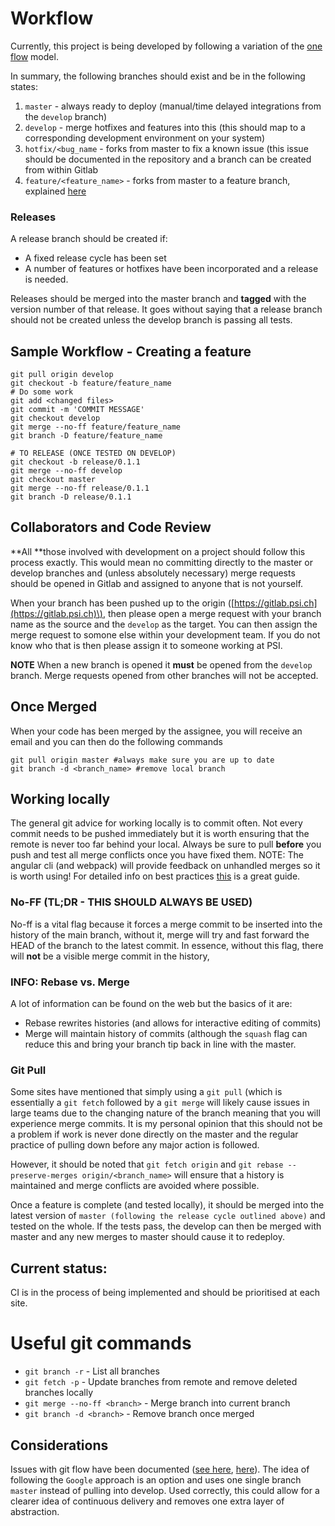 # Workflow

Currently, this project is being developed by following a variation of the [one flow](http://endoflineblog.com/oneflow-a-git-branching-model-and-workflow) model.

In summary, the following branches should exist and be in the following states:  
1. `master` - always ready to deploy \(manual/time delayed integrations from the `develop` branch\)  
2. `develop` - merge hotfixes and features into this \(this should map to a corresponding development environment on your system\)  
3. `hotfix/<bug_name` - forks from master to fix a known issue \(this issue should be documented in the repository and a branch can be created from within Gitlab  
4. `feature/<feature_name>` - forks from master to a feature branch, explained [here](https://gitlab.psi.ch/help/workflow/workflow.md)

### Releases

A release branch should be created if:

* A fixed release cycle has been set
* A number of features or hotfixes have been incorporated and a release is needed.

Releases should be merged into the master branch and **tagged** with the version number of that release. It goes without saying that a release branch should not be created unless the develop branch is passing all tests.

## Sample Workflow - Creating a feature

```
git pull origin develop
git checkout -b feature/feature_name
# Do some work
git add <changed files>
git commit -m 'COMMIT MESSAGE'
git checkout develop
git merge --no-ff feature/feature_name
git branch -D feature/feature_name

# TO RELEASE (ONCE TESTED ON DEVELOP)
git checkout -b release/0.1.1
git merge --no-ff develop
git checkout master
git merge --no-ff release/0.1.1
git branch -D release/0.1.1
```

## Collaborators and Code Review

**All **those involved with development on a project should follow this process exactly. This would mean no committing directly to the master or develop branches and \(unless absolutely necessary\) merge requests should be opened in Gitlab and assigned to anyone that is not yourself.

When your branch has been pushed up to the origin \([https://gitlab.psi.ch](https://gitlab.psi.ch)\), then please open a merge request with your branch name as the source and the `develop` as the target. You can then assign the merge request to somone else within your development team. If you do not know who that is then please assign it to someone working at PSI.

**NOTE** When a new branch is opened it **must** be opened from the `develop` branch. Merge requests opened from other branches will not be accepted.

## Once Merged

When your code has been merged by the assignee, you will receive an email and you can then do the following commands

```
git pull origin master #always make sure you are up to date
git branch -d <branch_name> #remove local branch
```

## Working locally

The general git advice for working locally is to commit often. Not every commit needs to be pushed immediately but it is worth ensuring that the remote is never too far behind your local. Always be sure to pull **before** you push and test all merge conflicts once you have fixed them. NOTE: The angular cli \(and webpack\) will provide feedback on unhandled merges so it is worth using! For detailed info on best practices [this](https://sethrobertson.github.io/GitBestPractices/) is a great guide.

### No-FF \(TL;DR - THIS SHOULD ALWAYS BE USED\)

No-ff is a vital flag because it forces a merge commit to be inserted into the history of the main branch, without it, merge will try and fast forward the HEAD of the branch to the latest commit. In essence, without this flag, there will **not** be a visible merge commit in the history,

### INFO: Rebase vs. Merge

A lot of information can be found on the web but the basics of it are:

* Rebase rewrites histories  \(and allows for interactive editing of commits\)
* Merge will maintain history of commits \(although the `squash` flag can reduce this and bring your branch tip back in line with the master.

### Git Pull

Some sites have mentioned that simply using a `git pull` \(which is essentially a `git fetch` followed by a `git merge` will likely cause issues in large teams due to the changing nature of the branch meaning that you will experience merge commits. It is my personal opinion that this should not be a problem if work is never done directly on the master and the regular practice of pulling down before any major action is followed.

However, it should be noted that `git fetch origin` and `git rebase --preserve-merges origin/<branch_name>` will ensure that a history is maintained and merge conflicts are avoided where possible.

Once a feature is complete \(and tested locally\), it should be merged into the latest version of `master (following the release cycle outlined above)` and tested on the whole. If the tests pass, the develop can then be merged with master and any new merges to master should cause it to redeploy.

## Current status:

CI is in the process of being implemented and should be prioritised at each site.

# Useful git commands

* `git branch -r` -  List all branches
* `git fetch -p` -  Update branches from remote and remove deleted branches locally
* `git merge --no-ff <branch>` -  Merge branch into current branch
* `git branch -d <branch>` -  Remove branch once merged 

## Considerations

Issues with git flow have been documented \([see here](https://gitlab.psi.ch/help/workflow/gitlab_flow.md), [here](http://endoflineblog.com/gitflow-considered-harmful)\). The idea of following the `Google` approach is an option and uses one single branch `master` instead of pulling into develop. Used correctly, this could allow for a clearer idea of continuous delivery and removes one extra layer of abstraction.

